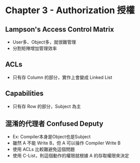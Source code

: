 # Chapter 3 - Authorization 授權

## Lampson's Access Control Matrix
+ User多、Object多，就很難管理
+ 分割矩陣增加管理效率

## ACLs
+ 只有存 Column 的部分，實作上會變成 Linked List

## Capabilities
+ 只有存 Row 的部分，Subject 為主

## 混淆的代理者 Confused Deputy
+ Ex: Compiler本身是Object也是Subject
+ 雖然 A 不能 Write B，但 A 可以操作 Compiler Write B
+ 使用 ACLs 比較難避免這個問題
+ 使用 C-List，則這個動作的權限就根據 A 的存取權限來決定